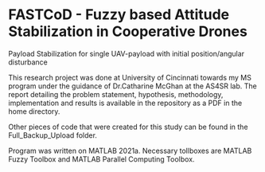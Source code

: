 # FASTCoD - Fuzzy based Attitude Stabilization in Cooperative Drones

Payload Stabilization for single UAV-payload with initial position/angular disturbance

This research project was done at University of Cincinnati towards my MS program under the guidance of Dr.Catharine McGhan at the AS4SR lab. The report detailing the problem statement, hypothesis, methodology, implementation and results is available in the repository as a PDF in the home directory.

Other pieces of code that were created for this study can be found in the Full_Backup_Upload folder.

Program was written on MATLAB 2021a. Necessary tollboxes are MATLAB Fuzzy Toolbox and MATLAB Parallel Computing Toolbox.
